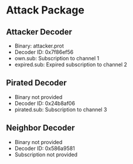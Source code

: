 # Attack Package
## Attacker Decoder
 - Binary: attacker.prot
 - Decoder ID: 0x7f86ef56
 - own.sub: Subscription to channel 1
 - expired.sub: Expired subscription to channel 2

## Pirated Decoder
 - Binary not provided
 - Decoder ID: 0x24b8af06
 - pirated.sub: Subscription to channel 3

## Neighbor Decoder
 - Binary not provided
 - Decoder ID: 0x586a9581
 - Subscription not provided
